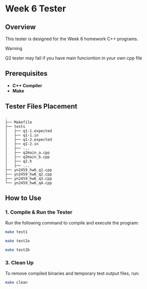 # Week 6 Tester

## Overview
This tester is designed for the Week 6 homework C++ programs. 
 
> [!WARNING]
> Q2 tester may fail if you have main funciontion in your own cpp file

## Prerequisites
- **C++ Compiler**
- **Make**

## Tester Files Placement
```
.
├── Makefile
├── tests
│   ├── q1-1.expected
│   ├── q1-1.in
│   ├── q1-2.expected
│   ├── q1-2.in
│   ├── ...
│   ├── q2main_a.cpp
│   ├── q2main_b.cpp
│   ├── q2.h
│   ├── ...
├── yn2459_hw6_q1.cpp
├── yn2459_hw6_q2.cpp
├── yn2459_hw6_q3.cpp
└── yn2459_hw6_q4.cpp
```

## How to Use

### 1. Compile & Run the Tester
Run the following command to compile and execute the program:
```bash
make test1
```
```bash
make test2a
```
```bash
make test2b
```

### 3. Clean Up
To remove compiled binaries and temporary test output files, run:
```bash
make clean
```
